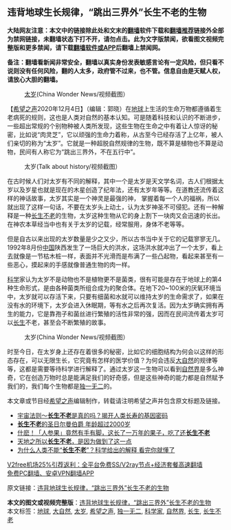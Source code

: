  <h2>违背地球生长规律，“跳出三界外”长生不老的生物</h2> <p class="notice"><b>大陆网友注意：本文中的链接除此处和文末的<a href="https://github.com/bannedbook/fanqiang" >翻墙</a>软件下载和<a href="https://github.com/killgcd/justmysocks/blob/master/README.md">翻墙推荐</a>链接外全部为禁网链接，未翻墙状态下打不开，请勿点击。此为文字版禁闻，欲看图文视频完整版和更多禁闻，请下载<a href="https://github.com/bannedbook/fanqiang">翻墙软件或APP</a>后翻墙上禁闻网。</p><p>备注：翻墙看新闻非常安全，翻墙以真实身份发表敏感言论有一定风险，但只看不说则没有任何风险，翻的人太多，政府管不过来，也不管。信息自由是天赋人权，请放心大胆的翻墙。</b></p>  <div class="entry"> <figure><figcaption><a href="https://www.bannedbook.org/bnews/tag/%e5%a4%aa%e5%b2%81/" class="st_tag internal_tag" rel="tag" title="标签 太岁 下的日志">太岁</a>(China Wonder News/视频截图）</figcaption></figure> <p>【<span class='wp_keywordlink_affiliate'><a href="https://www.soundofhope.org" title="希望之声" target="_blank">希望之声</a></span>2020年12月4日】（编辑：郭晓）在<a href="https://www.bannedbook.org/bnews/tag/%e5%9c%b0%e7%90%83/" class="st_tag internal_tag" rel="tag" title="标签 地球 下的日志">地球</a>上生活的生命万物都遵循着生老病死的规则，这也是人类对自然的基本认知。可是随着科技和认识的不断进步，一些超出常规的个别物种被人类所发现，这些生物在生命之中有着让人惊讶的秘密，比如说“肉灵芝”，它以顽强的生命力着称，从古至今已经存活了上亿年，被人们亲切的称为“太岁”。它就是一种超脱自然规律的生物，既不算是植物也不算是动物，民间有人称它为“跳出三界外，不在五行中”。</p> <figure><figcaption>太岁(Talk about history/视频截图）</figcaption></figure> <p>在古时候人们对太岁有不同的解释，其中一个是太岁是天文学名词，古人们根据太岁以及岁星也就是现在的木星创造了纪年法，还有太岁年等等。在道教还流传着这样的神话故事，太岁其实是一个神灵是最强的神， 掌握着每一个人的福祸，所以就出现了这样一句话，不要在太岁头上动土，认为太岁神圣不可侵犯。还有一种解释是一种<a href="https://www.bannedbook.org/bnews/tag/%e9%95%bf%e7%94%9f%e4%b8%8d%e8%80%81/" class="st_tag internal_tag" rel="tag" title="标签 长生不老 下的日志">长生不老</a>的生物，太岁这种生物从它的身上割下一块肉又会迅速的长出。在神农本草经当中也有关于太岁的记载，经常服用，身体不老等等。</p>  <p>但是自古以来出现的太岁数量是少之又少，所以古书当中关于它的记载寥寥无几。1992年8月份<span class='wp_keywordlink_affiliate'><a href="https://www.bannedbook.org/" title="中国" target="_blank">中国</a></span>陕西发生了一场巨大的洪水，这场洪水就冲出了一个太岁，看上去就像是一节枯木桩一样，表面并不光滑而是布满了一些凸起物，看起来甚至有一些恶心，摸起来的手感就像普通生物的肉一样。</p> <p><span class='wp_keywordlink'><a href="https://www.bannedbook.org/forum11/topic309.html" title="禁片：“科学”的棍子" target="_blank">科学</a></span>家认为太岁不是动物也不是植物更不是菌类，很有可能是存在于地球上的第4种生命形式，是由各种菌类所组合成为的聚合体。在地下20~100米的厌氧环境当中，太岁就可以存活下来，只要有细菌和水就可以维持太岁的生命需求了，如果在没有水的环境下，太岁会进入休眠期，等有水之后再次复活。因为太岁确实拥有再生的能力，它是靠孢子和菌丝进行繁殖的活性非常的强，因而在民间流传着太岁可以<a href="https://www.bannedbook.org/bnews/tag/%E9%95%BF%E7%94%9F/" class="st_tag internal_tag" rel="tag" title="标签 长生 下的日志">长生</a>不老，甚至会不断繁殖的故事。</p>  <figure><figcaption>太岁(China Wonder News/视频截图）</figcaption></figure> <p>时至今日，在太岁身上还存在着很多的秘密，比如它的细胞结构为何会以这样的形态存在，可以无限生长，它究竟有怎样的医学价值？为何会违反<a href="https://www.bannedbook.org/bnews/tag/%e5%a4%a7%e8%87%aa%e7%84%b6/" class="st_tag internal_tag" rel="tag" title="标签 大自然 下的日志">大自然</a>的规律等等，这都是需要等待科学进行解释了。通过太岁这一生物可以看到<a href="https://www.bannedbook.org/bnews/tag/%e8%87%aa%e7%84%b6%e7%95%8c/" class="st_tag internal_tag" rel="tag" title="标签 自然界 下的日志">自然界</a>是多么神奇，它在创造万物时总是能满足我们的好奇感，但是这些神奇的能力都是自然赋予我们的，我们每个生物都是<a href="https://www.bannedbook.org/bnews/tag/%E7%8B%AC%E4%B8%80%E6%97%A0%E4%BA%8C/" class="st_tag internal_tag" rel="tag" title="标签 独一无二 下的日志">独一无二</a>的。</p> <p>本文章或节目经<a href="https://www.bannedbook.org/bnews/tag/%e5%b8%8c%e6%9c%9b%e4%b9%8b%e5%a3%b0/" class="st_tag internal_tag" rel="tag" title="标签 希望之声 下的日志">希望之声</a>编辑制作，转载请注明希望之声并包含原文标题及链接。</p>  <ul class='op-related-articles' title='相关阅读'> <li><a href='https://www.bannedbook.org/bnews/health/20200531/1337189.html' target='_blank'>宇宙法则～<b>长生不老</b>是真的吗？揭开人类长寿的基因密码</a></li> <li><a href='https://www.bannedbook.org/bnews/funmedia/20200324/1299187.html' target='_blank'><b>长生不老</b>的圣日尔曼伯爵 年龄超过2000岁</a></li> <li><a href='https://www.bannedbook.org/bnews/tculture/20200301/1285989.html' target='_blank'>什麽！「人参果」竟然有手有脚，这长了一万年的果子，吃了还<b>长生不老</b></a></li> <li><a href='https://www.bannedbook.org/bnews/comments/20200215/1277093.html' target='_blank'>天地之所以<b>长生不老</b>，是因为做到了这一点</a></li> <li><a href='https://www.bannedbook.org/bnews/health/20191212/1239835.html' target='_blank'>为什么人类不能“<b>长生不老</b>”？科学给出的解释 看完你就懂了</a></li> </ul> <p class="texttj"> <a href="https://github.com/bannedbook/fanqiang/wiki/V2ray%E6%9C%BA%E5%9C%BA" target="_blank">V2free机场25%引荐返利：全平台免费SS/V2ray节点+经济套餐高速翻墙</a><br/> <a href="https://github.com/bannedbook/fanqiang/wiki/%E7%A6%81%E9%97%BB%E7%BD%91%E5%AE%89%E5%8D%93%E7%BF%BB%E5%A2%99%E6%96%B0%E9%97%BBAPP" target="_blank">免费PC翻墙、安卓VPN翻墙APP</a></p><p>原文链接：<a class="src_link"  href="https://www.soundofhope.org/post/448855" target="_blank">违背地球生长规律，“跳出三界外”长生不老的生物</a></p><a name='sharetosocial'></a>       <div><b>本文的图文或视频完整版</b>：<a href='https://www.bannedbook.org/bnews/comments/20201205/1442332.html'>违背地球生长规律，“跳出三界外”长生不老的生物</a></div>  </div><!--END ENTRY--> <div class="postfooter"> <div>本文标签：<a href="https://www.bannedbook.org/bnews/tag/%e5%9c%b0%e7%90%83/" rel="tag">地球</a>, <a href="https://www.bannedbook.org/bnews/tag/%e5%a4%a7%e8%87%aa%e7%84%b6/" rel="tag">大自然</a>, <a href="https://www.bannedbook.org/bnews/tag/%e5%a4%aa%e5%b2%81/" rel="tag">太岁</a>, <a href="https://www.bannedbook.org/bnews/tag/%e5%b8%8c%e6%9c%9b%e4%b9%8b%e5%a3%b0/" rel="tag">希望之声</a>, <a href="https://www.bannedbook.org/bnews/tag/%E7%8B%AC%E4%B8%80%E6%97%A0%E4%BA%8C/" rel="tag">独一无二</a>, <a href="https://www.bannedbook.org/bnews/tag/%e7%a7%91%e5%ad%a6%e5%ae%b6/" rel="tag">科学家</a>, <a href="https://www.bannedbook.org/bnews/tag/%e8%87%aa%e7%84%b6%e7%95%8c/" rel="tag">自然界</a>, <a href="https://www.bannedbook.org/bnews/tag/%E9%95%BF%E7%94%9F/" rel="tag">长生</a>, <a href="https://www.bannedbook.org/bnews/tag/%e9%95%bf%e7%94%9f%e4%b8%8d%e8%80%81/" rel="tag">长生不老</a></div>  </div><!--END POSTFOOTER--> 